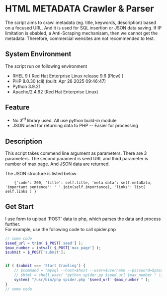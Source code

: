 # HTML METADATA Crawler & Parser
The script aims to crawl metadata (eg. title, keywords, description) based on a focused URL. And it is used for SQL insertion or JSON data saving. If IP limitation is ebabled, a Anti-Scraping mechanisam, then we cannot get the metadata. Therefore, commercial wensites are not recommended to test.


## System Environment
The script run on following environment<br>
- RHEL 9 ( Red Hat Enterprise Linux release 9.6 (Plow) )
- PHP 8.0.30 (cli) (built: Apr 28 2025 09:46:47)
- Python 3.9.21
- Apache/2.4.62 (Red Hat Enterprise Linux)


## Feature
- No 3<sup>rd</sup> library used. All use python build-in module
- JSON used for returning data to PHP -- Easier for processing


## Description
This script takes commend line argument as parameters. There are 3 parameters. The second parament is seed URL and third parameter is number of max page. And JSON data are returned. <br>

The JSON structure is listed below.<br>
```
    {'code': 200, 'title': self.title, 'meta data': self.metaData, 'important sentence': ' '.join(self.importance), 'links': list( self.links ) }
```



## Get Start
I use form to upload 'POST' data to php, which parses the data and process further.<br />
For example, use the following code to call spider.php
```php
// some code
$seed_url = trim( $_POST['seed'] );
$max_number = intval( $_POST['max_page'] );
$submit = $_POST['submit'];


if ( $submit === 'Start Crawling') {
	// $command = "mysql --host=$host --user=$username --password=$password --database= $database";
	// $html = shell_exec( "python spider.py $seed_url $max_number " );
	system( "/usr/bin/php spider.php '$seed_url' $max_number " );			
}
// some code
```

